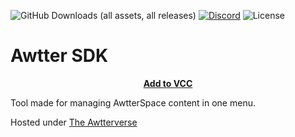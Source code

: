 ![GitHub Downloads (all assets, all releases)](https://img.shields.io/github/downloads/TheAwtterverse/AwtterSDK/total?label=Downloads&labelColor=2e343e&color=00FFFF&style=for-the-badge)
[![Discord](https://img.shields.io/discord/1216429195232673964?label=Discord&labelColor=2e343e&color=00FFFF&style=for-the-badge)](https://discord.gg/czQCAsDMHa)
![License](https://img.shields.io/github/license/Ileriayo/markdown-badges?style=for-the-badge&labelColor=2e343e&color=00FFFF&)
# Awtter SDK

<p align="center">
<b><a href="https://asdk.awtterspace.com/">Add to VCC</a></b>
</p>


Tool made for managing AwtterSpace content in one menu.

Hosted under [The Awtterverse](https://github.com/TheAwtterverse)

<!-- SECRET FOR ALPHA TESTERS -->
<!--

ALPHA TEST LINK

https://dubstepdragon.github.io/AwtterSDK-TESTBED/index.json

-->
